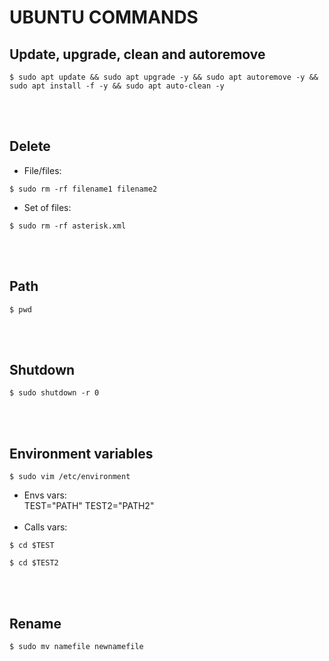 # UBUNTU COMMANDS

## Update, upgrade, clean and autoremove
```
$ sudo apt update && sudo apt upgrade -y && sudo apt autoremove -y && sudo apt install -f -y && sudo apt auto-clean -y
```
<br><br>
## Delete
* File/files:
```
$ sudo rm -rf filename1 filename2
```
* Set of files:
```
$ sudo rm -rf asterisk.xml
```
<br><br>
## Path
```
$ pwd
```
<br><br>
## Shutdown
```
$ sudo shutdown -r 0
```
<br><br>
## Environment variables ##
```
$ sudo vim /etc/environment
```
* Envs vars:<br>
TEST="PATH"
TEST2="PATH2"<br><br>
* Calls vars:
```
$ cd $TEST
```
```
$ cd $TEST2
```
<br><br>
## Rename
```
$ sudo mv namefile newnamefile
```